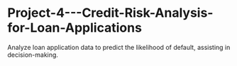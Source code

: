 # Project-4---Credit-Risk-Analysis-for-Loan-Applications
Analyze loan application data to predict the likelihood of default, assisting in decision-making.
